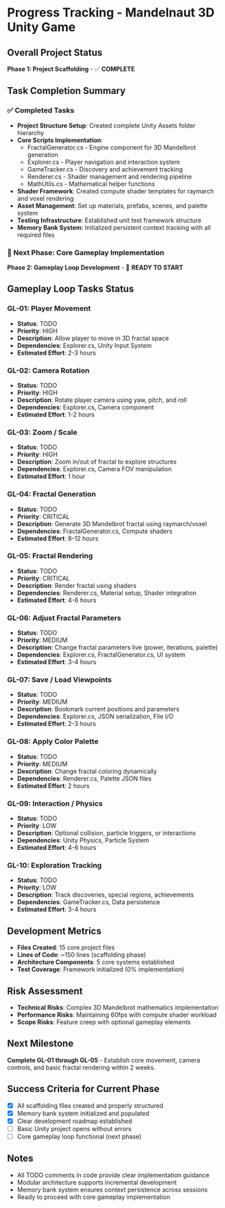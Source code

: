 # Progress Tracking - Mandelnaut 3D Unity Game

## Overall Project Status
**Phase 1: Project Scaffolding** - ✅ **COMPLETE**

## Task Completion Summary

### ✅ Completed Tasks
- **Project Structure Setup**: Created complete Unity Assets folder hierarchy
- **Core Scripts Implementation**:
  - FractalGenerator.cs - Engine component for 3D Mandelbrot generation
  - Explorer.cs - Player navigation and interaction system
  - GameTracker.cs - Discovery and achievement tracking
  - Renderer.cs - Shader management and rendering pipeline
  - MathUtils.cs - Mathematical helper functions
- **Shader Framework**: Created compute shader templates for raymarch and voxel rendering
- **Asset Management**: Set up materials, prefabs, scenes, and palette system
- **Testing Infrastructure**: Established unit test framework structure
- **Memory Bank System**: Initialized persistent context tracking with all required files

### 🎯 Next Phase: Core Gameplay Implementation
**Phase 2: Gameplay Loop Development** - 🚧 **READY TO START**

## Gameplay Loop Tasks Status

### GL-01: Player Movement
- **Status**: TODO
- **Priority**: HIGH
- **Description**: Allow player to move in 3D fractal space
- **Dependencies**: Explorer.cs, Unity Input System
- **Estimated Effort**: 2-3 hours

### GL-02: Camera Rotation
- **Status**: TODO
- **Priority**: HIGH
- **Description**: Rotate player camera using yaw, pitch, and roll
- **Dependencies**: Explorer.cs, Camera component
- **Estimated Effort**: 1-2 hours

### GL-03: Zoom / Scale
- **Status**: TODO
- **Priority**: HIGH
- **Description**: Zoom in/out of fractal to explore structures
- **Dependencies**: Explorer.cs, Camera FOV manipulation
- **Estimated Effort**: 1 hour

### GL-04: Fractal Generation
- **Status**: TODO
- **Priority**: CRITICAL
- **Description**: Generate 3D Mandelbrot fractal using raymarch/voxel
- **Dependencies**: FractalGenerator.cs, Compute shaders
- **Estimated Effort**: 8-12 hours

### GL-05: Fractal Rendering
- **Status**: TODO
- **Priority**: CRITICAL
- **Description**: Render fractal using shaders
- **Dependencies**: Renderer.cs, Material setup, Shader integration
- **Estimated Effort**: 4-6 hours

### GL-06: Adjust Fractal Parameters
- **Status**: TODO
- **Priority**: MEDIUM
- **Description**: Change fractal parameters live (power, iterations, palette)
- **Dependencies**: Explorer.cs, FractalGenerator.cs, UI system
- **Estimated Effort**: 3-4 hours

### GL-07: Save / Load Viewpoints
- **Status**: TODO
- **Priority**: MEDIUM
- **Description**: Bookmark current positions and parameters
- **Dependencies**: Explorer.cs, JSON serialization, File I/O
- **Estimated Effort**: 2-3 hours

### GL-08: Apply Color Palette
- **Status**: TODO
- **Priority**: MEDIUM
- **Description**: Change fractal coloring dynamically
- **Dependencies**: Renderer.cs, Palette JSON files
- **Estimated Effort**: 2 hours

### GL-09: Interaction / Physics
- **Status**: TODO
- **Priority**: LOW
- **Description**: Optional collision, particle triggers, or interactions
- **Dependencies**: Unity Physics, Particle System
- **Estimated Effort**: 4-6 hours

### GL-10: Exploration Tracking
- **Status**: TODO
- **Priority**: LOW
- **Description**: Track discoveries, special regions, achievements
- **Dependencies**: GameTracker.cs, Data persistence
- **Estimated Effort**: 3-4 hours

## Development Metrics
- **Files Created**: 15 core project files
- **Lines of Code**: ~150 lines (scaffolding phase)
- **Architecture Components**: 5 core systems established
- **Test Coverage**: Framework initialized (0% implementation)

## Risk Assessment
- **Technical Risks**: Complex 3D Mandelbrot mathematics implementation
- **Performance Risks**: Maintaining 60fps with compute shader workload
- **Scope Risks**: Feature creep with optional gameplay elements

## Next Milestone
**Complete GL-01 through GL-05** - Establish core movement, camera controls, and basic fractal rendering within 2 weeks.

## Success Criteria for Current Phase
- [x] All scaffolding files created and properly structured
- [x] Memory bank system initialized and populated
- [x] Clear development roadmap established
- [ ] Basic Unity project opens without errors
- [ ] Core gameplay loop functional (next phase)

## Notes
- All TODO comments in code provide clear implementation guidance
- Modular architecture supports incremental development
- Memory bank system ensures context persistence across sessions
- Ready to proceed with core gameplay implementation
